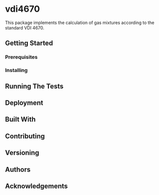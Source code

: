 # vdi4670

This package implements the calculation of gas mixtures according to the standard VDI 4670.

## Getting Started
### Prerequisites
### Installing
## Running The Tests
## Deployment
## Built With
## Contributing
## Versioning
## Authors
## Acknowledgements
